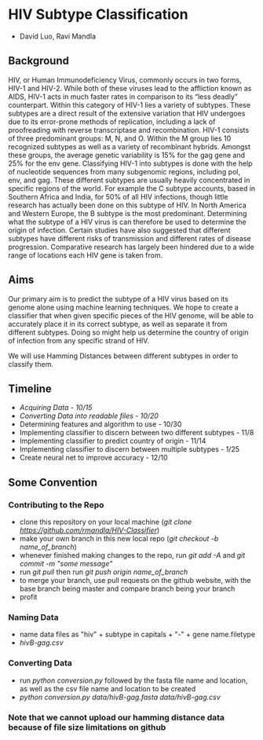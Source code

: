 # HIV Subtype Classification 
- David Luo, Ravi Mandla

## Background
HIV, or Human Immunodeficiency Virus, commonly occurs in two forms, HIV-1 and HIV-2. While both of these viruses lead to the affliction known as AIDS, HIV-1 acts in much faster rates in comparison to its “less deadly” counterpart. Within this category of HIV-1 lies a variety of subtypes. These subtypes are a direct result of the extensive variation that HIV undergoes due to its error-prone methods of replication, including a lack of proofreading with reverse transcriptase and recombination. HIV-1 consists of three predominant groups: M, N, and O. Within the M group lies 10 recognized subtypes as well as a variety of recombinant hybrids. Amongst these groups, the average genetic variability is 15% for the gag gene and 25% for the env gene. 
Classifying HIV-1 into subtypes is done with the help of nucleotide sequences from many subgenomic regions, including pol, env, and gag. 
These different subtypes are usually heavily concentrated in specific regions of the world. For example the C subtype accounts, based in Southern Africa and India, for 50% of all HIV infections, though little research has actually been done on this subtype of HIV. In North America and Western Europe, the B subtype is the most predominant. Determining what the subtype of a HIV virus is can therefore be used to determine the origin of infection.
Certain studies have also suggested that different subtypes have different risks of transmission and different rates of disease progression. Comparative research has largely been hindered due to a wide range of locations each HIV gene is taken from. 

## Aims
Our primary aim is to predict the subtype of a HIV virus based on its genome alone using machine learning techniques. We hope to create a classifier that when given specific pieces of the HIV genome, will be able to accurately place it in its correct subtype, as well as separate it from different subtypes. Doing so might help us determine the country of origin of infection from any specific strand of HIV. 

We will use Hamming Distances between different subtypes in order to classify them. 

## Timeline
- *Acquiring Data - 10/15*
- *Converting Data into readable files - 10/20*
- Determining features and algorithm to use - 10/30
- Implementing classifier to discern between two different subtypes - 11/8
- Implementing classifier to predict country of origin - 11/14
- Implementing classifier to discern between multiple subtypes - 1/25
- Create neural net to improve accuracy - 12/10

## Some Convention
### Contributing to the Repo
- clone this repository on your local machine (*git clone https://github.com/rmandla/HIV-Classifier*)
- make your own branch in this new local repo (*git checkout -b name_of_branch*)
- whenever finished making changes to the repo, run *git add -A* and *git commit -m "some message"* 
- run *git pull* then run *git push origin name_of_branch*
- to merge your branch, use pull requests on the github website, with the base branch being master and compare branch being your branch
- profit

### Naming Data
- name data files as "hiv" + subtype in capitals + "-" + gene name.filetype
- *hivB-gag.csv*

### Converting Data
- run *python conversion.py* followed by the fasta file name and location, as well as the csv file name and location to be created
- *python conversion.py data/hivB-gag.fasta data/hivB-gag.csv*

### Note that we cannot upload our hamming distance data because of file size limitations on github
